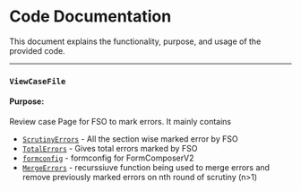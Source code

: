 # Code Documentation

This document explains the functionality, purpose, and usage of the provided code.

---

### `ViewCaseFile`

#### Purpose:

Review case Page for FSO to mark errors. It mainly contains

- [`ScrutinyErrors`](./ScrutinyErrors.md) - All the section wise marked error by FSO
- [`TotalErrors`](./TotalErrors.md) - Gives total errors marked by FSO
- [`formconfig`](./formConfig.md) - formconfig for FormComposerV2
- [`MergeErrors`](./MergeErrors.md) - recurssiuve function being used to merge errors and remove previously marked errors on nth round of scrutiny (n>1)
